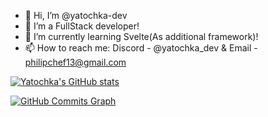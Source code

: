   - 👋 Hi, I’m @yatochka-dev
- 👀 I’m a FullStack developer! 
- 🌱 I’m currently learning Svelte(As additional framework)! 
- 📫 How to reach me: Discord - @yatochka_dev & Email - philipchef13@gmail.com

[![Yatochka's GitHub stats](https://github-readme-stats.vercel.app/api?username=yatochka-dev)](https://github.com/anuraghazra/github-readme-stats)

<a href="http://www.github.com/yatochka-dev"><img src="https://github-readme-activity-graph.cyclic.app/graph?username=yatochka-dev&bg_color=1c1917&color=ffffff&line=6366f1&point=ffffff&area_color=1c1917&area=true&hide_border=true&custom_title=GitHub%20Commits%20Graph" alt="GitHub Commits Graph" /></a>

<!---
saaasuuukaae/saaasuuukaae is a ✨ special ✨ repository because its `README.md` (this file) appears on your GitHub profile.
You can click the Preview link to take a look at your changes.
--->
